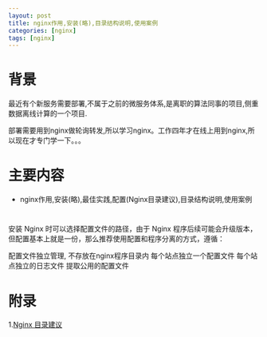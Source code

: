 ```yaml
---
layout: post
title: nginx作用,安装(略),目录结构说明,使用案例
categories: [nginx]
tags: [nginx]
---
```


# 背景
最近有个新服务需要部署,不属于之前的微服务体系,是离职的算法同事的项目,侧重数据离线计算的一个项目.

部署需要用到nginx做轮询转发,所以学习nginx。工作四年才在线上用到nginx,所以现在才专门学一下。。。

# 主要内容
* nginx作用,安装(略),最佳实践,配置(Nginx目录建议),目录结构说明,使用案例

#
安装 Nginx 时可以选择配置文件的路径，由于 Nginx 程序后续可能会升级版本，但配置基本上就是一份，那么推荐使用配置和程序分离的方式，遵循：

配置文件独立管理, 不存放在nginx程序目录内
每个站点独立一个配置文件
每个站点独立的日志文件
提取公用的配置文件

# 附录
1.[Nginx 目录建议](https://xuexb.github.io/learn-nginx/guide/dir.html)
